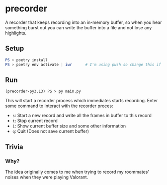 # precorder

A recorder that keeps recording into an in-memory buffer, so when you hear something burst out you can write the buffer into a file and not lose any highlights.


## Setup

```powershell
PS > poetry install
PS > poetry env activate | iwr      # I'm using pwsh so change this if this does not match with your shell
```

## Run

```
(precorder-py3.13) PS > py main.py
```

This will start a recorder process which immediates starts recording. Enter some command to interact with the recorder proces:  

- `s`: Start a new record and write all the frames in buffer to this record
- `t`: Stop current record
- `i`: Show current buffer size and some other information
- `q`: Quit (Does not save current buffer)

## Trivia

### Why?

The idea originally comes to me when trying to record my roommates' noises when they were playing Valorant.  
